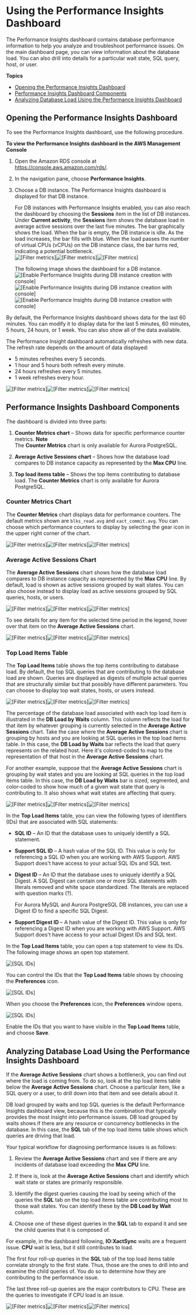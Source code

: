 # Using the Performance Insights Dashboard<a name="USER_PerfInsights.UsingDashboard"></a>

The Performance Insights dashboard contains database performance information to help you analyze and troubleshoot performance issues\. On the main dashboard page, you can view information about the database load\. You can also drill into details for a particular wait state, SQL query, host, or user\.

**Topics**
+ [Opening the Performance Insights Dashboard](#USER_PerfInsights.UsingDashboard.Opening)
+ [Performance Insights Dashboard Components](#USER_PerfInsights.UsingDashboard.Components)
+ [Analyzing Database Load Using the Performance Insights Dashboard](#USER_PerfInsights.UsingDashboard.AnalyzeDBLoad)

## Opening the Performance Insights Dashboard<a name="USER_PerfInsights.UsingDashboard.Opening"></a>

To see the Performance Insights dashboard, use the following procedure\.

**To view the Performance Insights dashboard in the AWS Management Console**

1. Open the Amazon RDS console at [https://console\.aws\.amazon\.com/rds/](https://console.aws.amazon.com/rds/)\.

1. In the navigation pane, choose **Performance Insights**\.

1. Choose a DB instance\. The Performance Insights dashboard is displayed for that DB instance\.

   For DB instances with Performance Insights enabled, you can also reach the dashboard by choosing the **Sessions** item in the list of DB instances\. Under **Current activity**, the **Sessions** item shows the database load in average active sessions over the last five minutes\. The bar graphically shows the load\. When the bar is empty, the DB instance is idle\. As the load increases, the bar fills with blue\. When the load passes the number of virtual CPUs \(vCPUs\) on the DB instance class, the bar turns red, indicating a potential bottleneck\.  
![\[Filter metrics\]](http://docs.aws.amazon.com/AmazonRDS/latest/AuroraUserGuide/images/perf_insights_0a.png)![\[Filter metrics\]](http://docs.aws.amazon.com/AmazonRDS/latest/AuroraUserGuide/)![\[Filter metrics\]](http://docs.aws.amazon.com/AmazonRDS/latest/AuroraUserGuide/)

   The following image shows the dashboard for a DB instance\.  
![\[Enable Performance Insights during DB instance creation with console\]](http://docs.aws.amazon.com/AmazonRDS/latest/AuroraUserGuide/images/aurora_perf_insights_enabling.png)![\[Enable Performance Insights during DB instance creation with console\]](http://docs.aws.amazon.com/AmazonRDS/latest/AuroraUserGuide/)![\[Enable Performance Insights during DB instance creation with console\]](http://docs.aws.amazon.com/AmazonRDS/latest/AuroraUserGuide/)

By default, the Performance Insights dashboard shows data for the last 60 minutes\. You can modify it to display data for the last 5 minutes, 60 minutes, 5 hours, 24 hours, or 1 week\. You can also show all of the data available\.

The Performance Insight dashboard automatically refreshes with new data\. The refresh rate depends on the amount of data displayed: 
+ 5 minutes refreshes every 5 seconds\.
+ 1 hour and 5 hours both refresh every minute\.
+ 24 hours refreshes every 5 minutes\.
+ 1 week refreshes every hour\.

![\[Filter metrics\]](http://docs.aws.amazon.com/AmazonRDS/latest/AuroraUserGuide/images/perf_insights_1.png)![\[Filter metrics\]](http://docs.aws.amazon.com/AmazonRDS/latest/AuroraUserGuide/)![\[Filter metrics\]](http://docs.aws.amazon.com/AmazonRDS/latest/AuroraUserGuide/)

## Performance Insights Dashboard Components<a name="USER_PerfInsights.UsingDashboard.Components"></a>

The dashboard is divided into three parts:

1. **Counter Metrics chart** – Shows data for specific performance counter metrics\.
**Note**  
The **Counter Metrics** chart is only available for Aurora PostgreSQL\.

1. **Average Active Sessions chart** – Shows how the database load compares to DB instance capacity as represented by the **Max CPU** line\.

1.  **Top load items table** – Shows the top items contributing to database load\. The **Counter Metrics** chart is only available for Aurora PostgreSQL\.

### Counter Metrics Chart<a name="USER_PerfInsights.UsingDashboard.Components.Countermetrics"></a>

 The **Counter Metrics** chart displays data for performance counters\. The default metrics shown are `blks_read.avg` and `xact_commit.avg`\. You can choose which performance counters to display by selecting the gear icon in the upper right corner of the chart\. 

![\[Filter metrics\]](http://docs.aws.amazon.com/AmazonRDS/latest/AuroraUserGuide/images/aurora_perf_insights_counters.png)![\[Filter metrics\]](http://docs.aws.amazon.com/AmazonRDS/latest/AuroraUserGuide/)![\[Filter metrics\]](http://docs.aws.amazon.com/AmazonRDS/latest/AuroraUserGuide/)

### Average Active Sessions Chart<a name="USER_PerfInsights.UsingDashboard.Components.AvgActiveSessions"></a>

The **Average Active Sessions** chart shows how the database load compares to DB instance capacity as represented by the **Max CPU** line\. By default, load is shown as active sessions grouped by wait states\. You can also choose instead to display load as active sessions grouped by SQL queries, hosts, or users\.

![\[Filter metrics\]](http://docs.aws.amazon.com/AmazonRDS/latest/AuroraUserGuide/images/perf_insights_2.png)![\[Filter metrics\]](http://docs.aws.amazon.com/AmazonRDS/latest/AuroraUserGuide/)![\[Filter metrics\]](http://docs.aws.amazon.com/AmazonRDS/latest/AuroraUserGuide/)

To see details for any item for the selected time period in the legend, hover over that item on the **Average Active Sessions** chart\.

![\[Filter metrics\]](http://docs.aws.amazon.com/AmazonRDS/latest/AuroraUserGuide/images/perf_insights_3.png)![\[Filter metrics\]](http://docs.aws.amazon.com/AmazonRDS/latest/AuroraUserGuide/)![\[Filter metrics\]](http://docs.aws.amazon.com/AmazonRDS/latest/AuroraUserGuide/)

### Top Load Items Table<a name="USER_PerfInsights.UsingDashboard.Components.AvgActiveSessions.TopLoadItemsTable"></a>

The **Top Load Items** table shows the top items contributing to database load\. By default, the top SQL queries that are contributing to the database load are shown\. Queries are displayed as digests of multiple actual queries that are structurally similar but that possibly have different parameters\. You can choose to display top wait states, hosts, or users instead\.

![\[Filter metrics\]](http://docs.aws.amazon.com/AmazonRDS/latest/AuroraUserGuide/images/perf_insights_4.png)![\[Filter metrics\]](http://docs.aws.amazon.com/AmazonRDS/latest/AuroraUserGuide/)![\[Filter metrics\]](http://docs.aws.amazon.com/AmazonRDS/latest/AuroraUserGuide/)

The percentage of the database load associated with each top load item is illustrated in the **DB Load by Waits** column\. This column reflects the load for that item by whatever grouping is currently selected in the **Average Active Sessions** chart\. Take the case where the **Average Active Sessions** chart is grouping by hosts and you are looking at SQL queries in the top load items table\. In this case, the **DB Load by Waits** bar reflects the load that query represents on the related host\. Here it's colored\-coded to map to the representation of that host in the **Average Active Sessions** chart\.

For another example, suppose that the **Average Active Sessions** chart is grouping by wait states and you are looking at SQL queries in the top load items table\. In this case, the **DB Load by Waits** bar is sized, segmented, and color\-coded to show how much of a given wait state that query is contributing to\. It also shows what wait states are affecting that query\.

![\[Filter metrics\]](http://docs.aws.amazon.com/AmazonRDS/latest/AuroraUserGuide/images/perf_insights_6.png)![\[Filter metrics\]](http://docs.aws.amazon.com/AmazonRDS/latest/AuroraUserGuide/)![\[Filter metrics\]](http://docs.aws.amazon.com/AmazonRDS/latest/AuroraUserGuide/)

In the **Top Load Items** table, you can view the following types of identifiers \(IDs\) that are associated with SQL statements:
+ **SQL ID** – An ID that the database uses to uniquely identify a SQL statement\.
+ **Support SQL ID** – A hash value of the SQL ID\. This value is only for referencing a SQL ID when you are working with AWS Support\. AWS Support does't have access to your actual SQL IDs and SQL text\.
+ **Digest ID** – An ID that the database uses to uniquely identify a SQL Digest\. A SQL Digest can contain one or more SQL statements with literals removed and white space standardized\. The literals are replaced with question marks \(?\)\.

  For Aurora MySQL and Aurora PostgreSQL DB instances, you can use a Digest ID to find a specific SQL Digest\.
+ **Support Digest ID** – A hash value of the Digest ID\. This value is only for referencing a Digest ID when you are working with AWS Support\. AWS Support does't have access to your actual Digest IDs and SQL text\.

In the **Top Load Items** table, you can open a top statement to view its IDs\. The following image shows an open top statement\.

![\[SQL IDs\]](http://docs.aws.amazon.com/AmazonRDS/latest/AuroraUserGuide/images/perf-insights-sql-ids-open.png)

You can control the IDs that the **Top Load Items** table shows by choosing the **Preferences** icon\.

![\[SQL IDs\]](http://docs.aws.amazon.com/AmazonRDS/latest/AuroraUserGuide/images/perf-insights-sql-ids-preferences-icon.png)

When you choose the **Preferences** icon, the **Preferences** window opens\.

![\[SQL IDs\]](http://docs.aws.amazon.com/AmazonRDS/latest/AuroraUserGuide/images/perf-insights-sql-ids-preferences.png)

Enable the IDs that you want to have visible in the **Top Load Items** table, and choose **Save**\.

## Analyzing Database Load Using the Performance Insights Dashboard<a name="USER_PerfInsights.UsingDashboard.AnalyzeDBLoad"></a>

If the **Average Active Sessions** chart shows a bottleneck, you can find out where the load is coming from\. To do so, look at the top load items table below the **Average Active Sessions** chart\. Choose a particular item, like a SQL query or a user, to drill down into that item and see details about it\.

DB load grouped by waits and top SQL queries is the default Performance Insights dashboard view, because this is the combination that typically provides the most insight into performance issues\. DB load grouped by waits shows if there are any resource or concurrency bottlenecks in the database\. In this case, the **SQL** tab of the top load items table shows which queries are driving that load\.

Your typical workflow for diagnosing performance issues is as follows:

1. Review the **Average Active Sessions** chart and see if there are any incidents of database load exceeding the **Max CPU** line\.

1. If there is, look at the **Average Active Sessions** chart and identify which wait state or states are primarily responsible\.

1. Identify the digest queries causing the load by seeing which of the queries the **SQL** tab on the top load items table are contributing most to those wait states\. You can identify these by the **DB Load by Wait** column\.

1. Choose one of these digest queries in the **SQL** tab to expand it and see the child queries that it is composed of\.

For example, in the dashboard following, **IO:XactSync** waits are a frequent issue\. **CPU** wait is less, but it still contributes to load\. 

The first four roll\-up queries in the **SQL** tab of the top load items table correlate strongly to the first state\. Thus, those are the ones to drill into and examine the child queries of\. You do so to determine how they are contributing to the performance issue\. 

The last three roll\-up queries are the major contributors to CPU\. These are the queries to investigate if CPU load is an issue\.

![\[Filter metrics\]](http://docs.aws.amazon.com/AmazonRDS/latest/AuroraUserGuide/images/perf_insights_7.png)![\[Filter metrics\]](http://docs.aws.amazon.com/AmazonRDS/latest/AuroraUserGuide/)![\[Filter metrics\]](http://docs.aws.amazon.com/AmazonRDS/latest/AuroraUserGuide/)